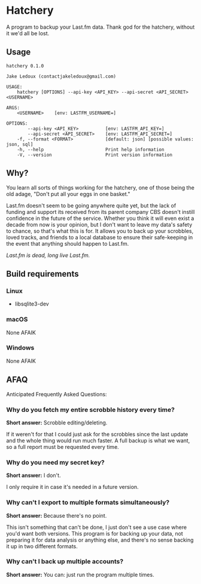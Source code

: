 # Hatchery

A program to backup your Last.fm data. Thank god for the hatchery, without it
we'd all be lost.

## Usage

``` console
hatchery 0.1.0

Jake Ledoux (contactjakeledoux@gmail.com)

USAGE:
    hatchery [OPTIONS] --api-key <API_KEY> --api-secret <API_SECRET> <USERNAME>

ARGS:
    <USERNAME>    [env: LASTFM_USERNAME=]

OPTIONS:
        --api-key <API_KEY>          [env: LASTFM_API_KEY=]
        --api-secret <API_SECRET>    [env: LASTFM_API_SECRET=]
    -f, --format <FORMAT>            [default: json] [possible values: json, sql]
    -h, --help                       Print help information
    -V, --version                    Print version information
```

## Why?

You learn all sorts of things working for the hatchery, one of those being the
old adage, "Don't put all your eggs in one basket."

Last.fm doesn't seem to be going anywhere quite yet, but the lack of funding and
support its received from its parent company CBS doesn't instill confidence in
the future of the service. Whether you think it will even exist a decade from
now is your opinion, but I don't want to leave my data's safety to chance, so
that's what this is for. It allows you to back up your scrobbles, loved tracks,
and friends to a local database to ensure their safe-keeping in the event that
anything should happen to Last.fm.

*Last.fm is dead, long live Last.fm.*

## Build requirements

### Linux

* libsqlite3-dev

### macOS

None AFAIK

### Windows

None AFAIK

## AFAQ

Anticipated Frequently Asked Questions:

### Why do you fetch my entire scrobble history every time?

**Short answer:** Scrobble editing/deleting.

If it weren't for that I could just ask
for the scrobbles since the last update and the whole thing would run much
faster. A full backup is what we want, so a full report must be requested
every time.

### Why do you need my secret key?

**Short answer:** I don't.

I only require it in case it's needed in a future version.

### Why can't I export to multiple formats simultaneously?

**Short answer:** Because there's no point.

This isn't something that can't be done, I just don't see a use case where you'd
want both versions. This program is for backing up your data, not preparing it
for data analysis or anything else, and there's no sense backing it up in two
different formats.

### Why can't I back up multiple accounts?

**Short answer:** You can: just run the program multiple times.

